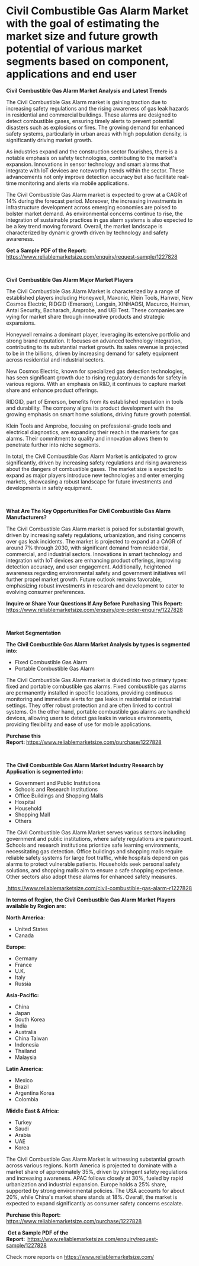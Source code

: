 <p><h1>Civil Combustible Gas Alarm Market with the goal of estimating the market size and future growth potential of various market segments based on component, applications and end user</h1></p><p><strong>Civil Combustible Gas Alarm Market Analysis and Latest Trends</strong></p>
<p><p>The Civil Combustible Gas Alarm market is gaining traction due to increasing safety regulations and the rising awareness of gas leak hazards in residential and commercial buildings. These alarms are designed to detect combustible gases, ensuring timely alerts to prevent potential disasters such as explosions or fires. The growing demand for enhanced safety systems, particularly in urban areas with high population density, is significantly driving market growth.</p><p>As industries expand and the construction sector flourishes, there is a notable emphasis on safety technologies, contributing to the market's expansion. Innovations in sensor technology and smart alarms that integrate with IoT devices are noteworthy trends within the sector. These advancements not only improve detection accuracy but also facilitate real-time monitoring and alerts via mobile applications.</p><p>The Civil Combustible Gas Alarm market is expected to grow at a CAGR of 14% during the forecast period. Moreover, the increasing investments in infrastructure development across emerging economies are poised to bolster market demand. As environmental concerns continue to rise, the integration of sustainable practices in gas alarm systems is also expected to be a key trend moving forward. Overall, the market landscape is characterized by dynamic growth driven by technology and safety awareness.</p></p>
<p><strong>Get a Sample PDF of the Report:&nbsp;</strong> <a href="https://www.reliablemarketsize.com/enquiry/request-sample/1227828?utm_campaign=3382&utm_medium=2&utm_source=Github&utm_content=ia&utm_term=12042025&utm_id=civil-combustible-gas-alarm">https://www.reliablemarketsize.com/enquiry/request-sample/1227828</a></p>
<p>&nbsp;</p>
<p><strong>Civil Combustible Gas Alarm Major Market Players</strong></p>
<p><p>The Civil Combustible Gas Alarm Market is characterized by a range of established players including Honeywell, Maxonic, Klein Tools, Hanwei, New Cosmos Electric, RIDGID (Emerson), Longsin, XINHAOSI, Macurco, Heiman, Antai Security, Bacharach, Amprobe, and UEi Test. These companies are vying for market share through innovative products and strategic expansions.</p><p>Honeywell remains a dominant player, leveraging its extensive portfolio and strong brand reputation. It focuses on advanced technology integration, contributing to its substantial market growth. Its sales revenue is projected to be in the billions, driven by increasing demand for safety equipment across residential and industrial sectors.</p><p>New Cosmos Electric, known for specialized gas detection technologies, has seen significant growth due to rising regulatory demands for safety in various regions. With an emphasis on R&D, it continues to capture market share and enhance product offerings.</p><p>RIDGID, part of Emerson, benefits from its established reputation in tools and durability. The company aligns its product development with the growing emphasis on smart home solutions, driving future growth potential.</p><p>Klein Tools and Amprobe, focusing on professional-grade tools and electrical diagnostics, are expanding their reach in the markets for gas alarms. Their commitment to quality and innovation allows them to penetrate further into niche segments.</p><p>In total, the Civil Combustible Gas Alarm Market is anticipated to grow significantly, driven by increasing safety regulations and rising awareness about the dangers of combustible gases. The market size is expected to expand as major players introduce new technologies and enter emerging markets, showcasing a robust landscape for future investments and developments in safety equipment.</p></p>
<p>&nbsp;</p>
<p><strong>What Are The Key Opportunities For Civil Combustible Gas Alarm Manufacturers?</strong></p>
<p><p>The Civil Combustible Gas Alarm market is poised for substantial growth, driven by increasing safety regulations, urbanization, and rising concerns over gas leak incidents. The market is projected to expand at a CAGR of around 7% through 2030, with significant demand from residential, commercial, and industrial sectors. Innovations in smart technology and integration with IoT devices are enhancing product offerings, improving detection accuracy, and user engagement. Additionally, heightened awareness regarding environmental safety and government initiatives will further propel market growth. Future outlook remains favorable, emphasizing robust investments in research and development to cater to evolving consumer preferences.</p></p>
<p><strong>Inquire or Share Your Questions If Any Before Purchasing This Report:</strong> <a href="https://www.reliablemarketsize.com/enquiry/pre-order-enquiry/1227828?utm_campaign=3382&utm_medium=2&utm_source=Github&utm_content=ia&utm_term=12042025&utm_id=civil-combustible-gas-alarm">https://www.reliablemarketsize.com/enquiry/pre-order-enquiry/1227828</a></p>
<p>&nbsp;</p>
<p><strong>Market Segmentation</strong></p>
<p><strong>The Civil Combustible Gas Alarm Market Analysis by types is segmented into:</strong></p>
<p><ul><li>Fixed Combustible Gas Alarm</li><li>Portable Combustible Gas Alarm</li></ul></p>
<p><p>The Civil Combustible Gas Alarm market is divided into two primary types: fixed and portable combustible gas alarms. Fixed combustible gas alarms are permanently installed in specific locations, providing continuous monitoring and immediate alerts for gas leaks in residential or industrial settings. They offer robust protection and are often linked to control systems. On the other hand, portable combustible gas alarms are handheld devices, allowing users to detect gas leaks in various environments, providing flexibility and ease of use for mobile applications.</p></p>
<p><strong>Purchase this Report:&nbsp;</strong><a href="https://www.reliablemarketsize.com/purchase/1227828?utm_campaign=3382&utm_medium=2&utm_source=Github&utm_content=ia&utm_term=12042025&utm_id=civil-combustible-gas-alarm">https://www.reliablemarketsize.com/purchase/1227828</a></p>
<p>&nbsp;</p>
<p><strong>The Civil Combustible Gas Alarm Market Industry Research by Application is segmented into:</strong></p>
<p><ul><li>Government and Public Institutions</li><li>Schools and Research Institutions</li><li>Office Buildings and Shopping Malls</li><li>Hospital</li><li>Household</li><li>Shopping Mall</li><li>Others</li></ul></p>
<p><p>The Civil Combustible Gas Alarm Market serves various sectors including government and public institutions, where safety regulations are paramount. Schools and research institutions prioritize safe learning environments, necessitating gas detection. Office buildings and shopping malls require reliable safety systems for large foot traffic, while hospitals depend on gas alarms to protect vulnerable patients. Households seek personal safety solutions, and shopping malls aim to ensure a safe shopping experience. Other sectors also adopt these alarms for enhanced safety measures.</p></p>
<p><a href="https://www.reliablemarketsize.com/civil-combustible-gas-alarm-r1227828?utm_campaign=3382&utm_medium=2&utm_source=Github&utm_content=ia&utm_term=12042025&utm_id=civil-combustible-gas-alarm">&nbsp;https://www.reliablemarketsize.com/civil-combustible-gas-alarm-r1227828</a></p>
<p><strong>In terms of Region, the Civil Combustible Gas Alarm Market Players available by Region are:</strong></p>
<p>
    <p> <strong> North America: </strong>
        <ul>
            <li>United States</li>
            <li>Canada</li>
        </ul>
        </p> 
    <p> <strong> Europe: </strong>
        <ul>
            <li>Germany</li>
            <li>France</li>
            <li>U.K.</li>
            <li>Italy</li>
            <li>Russia</li>
        </ul>
        </p> 
    <p> <strong> Asia-Pacific: </strong>
        <ul>
            <li>China</li>
            <li>Japan</li>
            <li>South Korea</li>
            <li>India</li>
            <li>Australia</li>
            <li>China Taiwan</li>
            <li>Indonesia</li>
            <li>Thailand</li>
            <li>Malaysia</li>
        </ul>
        </p> 
    <p> <strong> Latin America: </strong>
        <ul>
            <li>Mexico</li>
            <li>Brazil</li>
            <li>Argentina Korea</li>
            <li>Colombia</li>
        </ul>
        </p> 
    <p> <strong> Middle East & Africa: </strong>
        <ul>
            <li>Turkey</li>
            <li>Saudi</li>
            <li>Arabia</li>
            <li>UAE</li>
            <li>Korea</li>
        </ul>
    </p>
    </p>
<p><p>The Civil Combustible Gas Alarm Market is witnessing substantial growth across various regions. North America is projected to dominate with a market share of approximately 35%, driven by stringent safety regulations and increasing awareness. APAC follows closely at 30%, fueled by rapid urbanization and industrial expansion. Europe holds a 25% share, supported by strong environmental policies. The USA accounts for about 20%, while China's market share stands at 18%. Overall, the market is expected to expand significantly as consumer safety concerns escalate.</p></p>
<p><strong>Purchase this Report: </strong><a href="https://www.reliablemarketsize.com/purchase/1227828?utm_campaign=3382&utm_medium=2&utm_source=Github&utm_content=ia&utm_term=12042025&utm_id=civil-combustible-gas-alarm">https://www.reliablemarketsize.com/purchase/1227828</a></p>
<p>&nbsp;<strong>Get a Sample PDF of the Report:&nbsp;&nbsp;</strong><a href="https://www.reliablemarketsize.com/enquiry/request-sample/1227828?utm_campaign=3382&utm_medium=2&utm_source=Github&utm_content=ia&utm_term=12042025&utm_id=civil-combustible-gas-alarm">https://www.reliablemarketsize.com/enquiry/request-sample/1227828</a></p>
<p><strong></strong></p>
<p>Check more reports on <a href="https://www.reliablemarketsize.com/?utm_campaign=3382&utm_medium=2&utm_source=Github&utm_content=ia&utm_term=12042025&utm_id=civil-combustible-gas-alarm">https://www.reliablemarketsize.com/</a></p>
